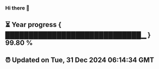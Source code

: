 ### Hi there 👋
⏳ Year progress { █████████████████████████████▁ } 99.80 %
---
⏰ Updated on Tue, 31 Dec 2024 06:14:34 GMT
---
